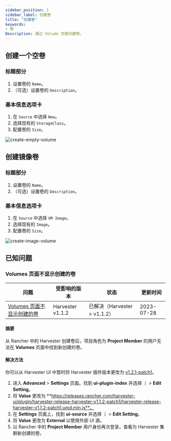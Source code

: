 ```yaml
---
sidebar_position: 1
sidebar_label: 创建卷
title: "创建卷"
keywords:
- 卷
Description: 通过 Volume 页面创建卷。
---
```


## 创建一个空卷

### 标题部分
1. 设置卷的 `Name`。
1. （可选）设置卷的 `Description`。

### 基本信息选项卡

1. 在 `Source` 中选择 `New`。
1. 选择现有的 `StorageClass`。
1. 配置卷的 `Size`。

![create-empty-volume](/img/v1.1/volume/create-empty-volume.png)

## 创建镜像卷

### 标题部分
1. 设置卷的 `Name`。
1. （可选）设置卷的 `Description`。

### 基本信息选项卡

1. 在 `Source` 中选择 `VM Image`。
1. 选择现有的 `Image`。
1. 配置卷的 `Size`。

![create-image-volume](/img/v1.1/volume/create-image-volume.png)

## 已知问题

### Volumes 页面不显示创建的卷

| 问题 | 受影响的版本 | 状态 | 更新时间 |
|-----------|-----------|-----------|--------------|
| [Volumes 页面不显示创建的卷](https://github.com/harvester/harvester/issues/3874) | Harvester v1.1.2 | 已解决（Harvester > v1.1.2） | 2023-07-28 |

#### 摘要

从 Rancher 中的 Harvester 创建卷后，项目角色为 **Project Member** 的用户无法在 **Volumes** 页面中找到新创建的卷。

#### 解决方法

你可以从 Harvester UI 中暂时将 Harvester 插件版本更改为 [v1.2.1-patch1](https://github.com/harvester/dashboard/releases/tag/v1.1.2-patch1)。

1. 进入 **Advanced** > **Settings** 页面。找到 **ui-plugin-index** 并选择 **⋮** > **Edit Setting**。
1. 将 **Value** 更改为 **https://releases.rancher.com/harvester-ui/plugin/harvester-release-harvester-v1.1.2-patch1/harvester-release-harvester-v1.1.2-patch1.umd.min.js**。
1. 在 **Settings** 页面上，找到 **ui-source** 并选择 **⋮** > **Edit Setting**。
1. 将 **Value** 更改为 **External** 以使用外部 UI 源。
1. 以 Rancher 中的 **Project Member** 用户身份再次登录，查看为 Harvester 集群新创建的卷。
